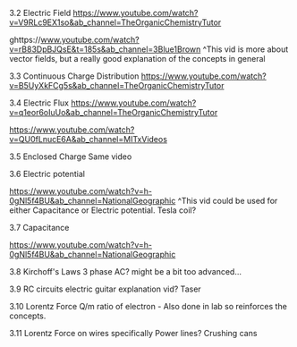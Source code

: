 
3.2 Electric Field
https://www.youtube.com/watch?v=V9RLc9EX1so&ab_channel=TheOrganicChemistryTutor

ghttps://www.youtube.com/watch?v=rB83DpBJQsE&t=185s&ab_channel=3Blue1Brown
^This vid is more about vector fields, but a really good explanation of the concepts in general

3.3 Continuous Charge Distribution
https://www.youtube.com/watch?v=B5UyXkFCg5s&ab_channel=TheOrganicChemistryTutor

3.4 Electric Flux
https://www.youtube.com/watch?v=q1eor6oIuUo&ab_channel=TheOrganicChemistryTutor

https://www.youtube.com/watch?v=QU0fLnucE6A&ab_channel=MITxVideos

3.5 Enclosed Charge
Same video

3.6 Electric potential

https://www.youtube.com/watch?v=h-0gNl5f4BU&ab_channel=NationalGeographic
^This vid could be used for either Capacitance or Electric potential. Tesla coil?

3.7 Capacitance

https://www.youtube.com/watch?v=h-0gNl5f4BU&ab_channel=NationalGeographic

3.8 Kirchoff's Laws
3 phase AC? might be a bit too advanced...

3.9 RC circuits
electric guitar explanation vid? Taser

3.10 Lorentz Force
Q/m ratio of electron - Also done in lab so reinforces the concepts.

3.11 Lorentz Force on wires specifically
Power lines? Crushing cans


